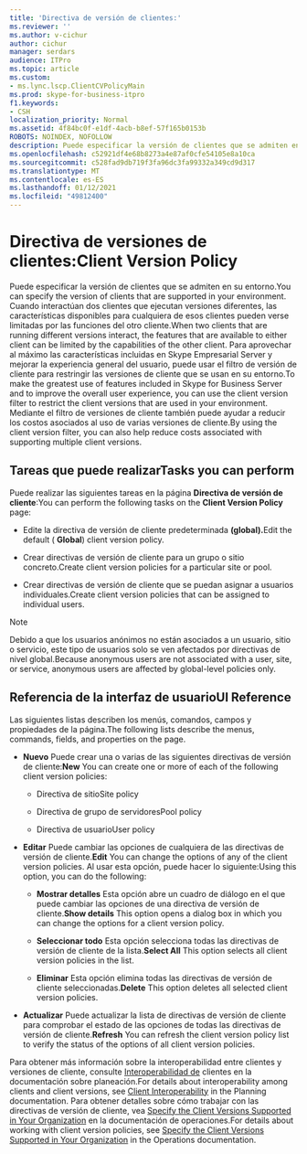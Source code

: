 ```yaml
---
title: 'Directiva de versión de clientes:'
ms.reviewer: ''
ms.author: v-cichur
author: cichur
manager: serdars
audience: ITPro
ms.topic: article
ms.custom:
- ms.lync.lscp.ClientCVPolicyMain
ms.prod: skype-for-business-itpro
f1.keywords:
- CSH
localization_priority: Normal
ms.assetid: 4f84bc0f-e1df-4acb-b8ef-57f165b0153b
ROBOTS: NOINDEX, NOFOLLOW
description: Puede especificar la versión de clientes que se admiten en su entorno. Cuando interactúan dos clientes que ejecutan versiones diferentes, las características disponibles para cualquiera de esos clientes pueden verse limitadas por las funciones del otro cliente.
ms.openlocfilehash: c52921df4e68b8273a4e87af0cfe54105e8a10ca
ms.sourcegitcommit: c528fad9db719f3fa96dc3fa99332a349cd9d317
ms.translationtype: MT
ms.contentlocale: es-ES
ms.lasthandoff: 01/12/2021
ms.locfileid: "49812400"
---
```

# <a name="client-version-policy"></a><span data-ttu-id="31c19-104">Directiva de versiones de clientes:</span><span class="sxs-lookup"><span data-stu-id="31c19-104">Client Version Policy</span></span>

<span data-ttu-id="31c19-105">Puede especificar la versión de clientes que se admiten en su entorno.</span><span class="sxs-lookup"><span data-stu-id="31c19-105">You can specify the version of clients that are supported in your environment.</span></span> <span data-ttu-id="31c19-106">Cuando interactúan dos clientes que ejecutan versiones diferentes, las características disponibles para cualquiera de esos clientes pueden verse limitadas por las funciones del otro cliente.</span><span class="sxs-lookup"><span data-stu-id="31c19-106">When two clients that are running different versions interact, the features that are available to either client can be limited by the capabilities of the other client.</span></span> <span data-ttu-id="31c19-107">Para aprovechar al máximo las características incluidas en Skype Empresarial Server y mejorar la experiencia general del usuario, puede usar el filtro de versión de cliente para restringir las versiones de cliente que se usan en su entorno.</span><span class="sxs-lookup"><span data-stu-id="31c19-107">To make the greatest use of features included in Skype for Business Server and to improve the overall user experience, you can use the client version filter to restrict the client versions that are used in your environment.</span></span> <span data-ttu-id="31c19-108">Mediante el filtro de versiones de cliente también puede ayudar a reducir los costos asociados al uso de varias versiones de cliente.</span><span class="sxs-lookup"><span data-stu-id="31c19-108">By using the client version filter, you can also help reduce costs associated with supporting multiple client versions.</span></span>

## <a name="tasks-you-can-perform"></a><span data-ttu-id="31c19-109">Tareas que puede realizar</span><span class="sxs-lookup"><span data-stu-id="31c19-109">Tasks you can perform</span></span>

<span data-ttu-id="31c19-110">Puede realizar las siguientes tareas en la página **Directiva de versión de cliente**:</span><span class="sxs-lookup"><span data-stu-id="31c19-110">You can perform the following tasks on the **Client Version Policy** page:</span></span>

- <span data-ttu-id="31c19-111">Edite la directiva de versión de cliente predeterminada **(global).**</span><span class="sxs-lookup"><span data-stu-id="31c19-111">Edit the default ( **Global**) client version policy.</span></span>

- <span data-ttu-id="31c19-112">Crear directivas de versión de cliente para un grupo o sitio concreto.</span><span class="sxs-lookup"><span data-stu-id="31c19-112">Create client version policies for a particular site or pool.</span></span>

- <span data-ttu-id="31c19-113">Crear directivas de versión de cliente que se puedan asignar a usuarios individuales.</span><span class="sxs-lookup"><span data-stu-id="31c19-113">Create client version policies that can be assigned to individual users.</span></span>

> [!NOTE]
> <span data-ttu-id="31c19-114">Debido a que los usuarios anónimos no están asociados a un usuario, sitio o servicio, este tipo de usuarios solo se ven afectados por directivas de nivel global.</span><span class="sxs-lookup"><span data-stu-id="31c19-114">Because anonymous users are not associated with a user, site, or service, anonymous users are affected by global-level policies only.</span></span>

## <a name="ui-reference"></a><span data-ttu-id="31c19-115">Referencia de la interfaz de usuario</span><span class="sxs-lookup"><span data-stu-id="31c19-115">UI Reference</span></span>

<span data-ttu-id="31c19-116">Las siguientes listas describen los menús, comandos, campos y propiedades de la página.</span><span class="sxs-lookup"><span data-stu-id="31c19-116">The following lists describe the menus, commands, fields, and properties on the page.</span></span>

- <span data-ttu-id="31c19-117">**Nuevo** Puede crear una o varias de las siguientes directivas de versión de cliente:</span><span class="sxs-lookup"><span data-stu-id="31c19-117">**New** You can create one or more of each of the following client version policies:</span></span>

  - <span data-ttu-id="31c19-118">Directiva de sitio</span><span class="sxs-lookup"><span data-stu-id="31c19-118">Site policy</span></span>

  - <span data-ttu-id="31c19-119">Directiva de grupo de servidores</span><span class="sxs-lookup"><span data-stu-id="31c19-119">Pool policy</span></span>

  - <span data-ttu-id="31c19-120">Directiva de usuario</span><span class="sxs-lookup"><span data-stu-id="31c19-120">User policy</span></span>

- <span data-ttu-id="31c19-121">**Editar** Puede cambiar las opciones de cualquiera de las directivas de versión de cliente.</span><span class="sxs-lookup"><span data-stu-id="31c19-121">**Edit** You can change the options of any of the client version policies.</span></span> <span data-ttu-id="31c19-122">Al usar esta opción, puede hacer lo siguiente:</span><span class="sxs-lookup"><span data-stu-id="31c19-122">Using this option, you can do the following:</span></span>

  - <span data-ttu-id="31c19-123">**Mostrar detalles** Esta opción abre un cuadro de diálogo en el que puede cambiar las opciones de una directiva de versión de cliente.</span><span class="sxs-lookup"><span data-stu-id="31c19-123">**Show details** This option opens a dialog box in which you can change the options for a client version policy.</span></span>

  - <span data-ttu-id="31c19-124">**Seleccionar todo** Esta opción selecciona todas las directivas de versión de cliente de la lista.</span><span class="sxs-lookup"><span data-stu-id="31c19-124">**Select All** This option selects all client version policies in the list.</span></span>

  - <span data-ttu-id="31c19-125">**Eliminar** Esta opción elimina todas las directivas de versión de cliente seleccionadas.</span><span class="sxs-lookup"><span data-stu-id="31c19-125">**Delete** This option deletes all selected client version policies.</span></span>

- <span data-ttu-id="31c19-126">**Actualizar** Puede actualizar la lista de directivas de versión de cliente para comprobar el estado de las opciones de todas las directivas de versión de cliente.</span><span class="sxs-lookup"><span data-stu-id="31c19-126">**Refresh** You can refresh the client version policy list to verify the status of the options of all client version policies.</span></span>

<span data-ttu-id="31c19-127">Para obtener más información sobre la interoperabilidad entre clientes y versiones de cliente, consulte [Interoperabilidad de](https://technet.microsoft.com/library/0f126571-91a2-45d5-855c-1e4ddb45fc04.aspx) clientes en la documentación sobre planeación.</span><span class="sxs-lookup"><span data-stu-id="31c19-127">For details about interoperability among clients and client versions, see [Client Interoperability](https://technet.microsoft.com/library/0f126571-91a2-45d5-855c-1e4ddb45fc04.aspx) in the Planning documentation.</span></span> <span data-ttu-id="31c19-128">Para obtener detalles sobre cómo trabajar con las directivas de versión de cliente, vea [Specify the Client Versions Supported in Your Organization](https://technet.microsoft.com/library/d256a581-9a48-4d1a-82cc-2e1f520d7d2e.aspx) en la documentación de operaciones.</span><span class="sxs-lookup"><span data-stu-id="31c19-128">For details about working with client version policies, see [Specify the Client Versions Supported in Your Organization](https://technet.microsoft.com/library/d256a581-9a48-4d1a-82cc-2e1f520d7d2e.aspx) in the Operations documentation.</span></span>

